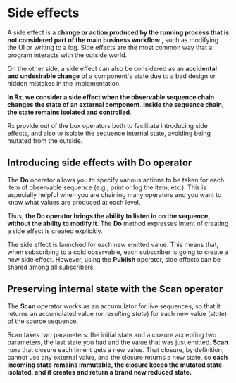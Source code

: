 # Side effects

A side effect is a **change or action produced by the running process that is not considered part of the main business workflow** , such as modifying the UI or writing to a log. Side effects are the most common way that a program interacts with the outside world.

On the other side, a side effect can also be considered as an **accidental and undesirable change** of a component&#39;s state due to a bad design or hidden mistakes in the implementation.

**In Rx, we consider a side effect when the observable sequence chain changes the state of an external component**. **Inside the sequence chain, the state remains isolated and controlled**.

Rx provide out of the box operators both to facilitate introducing side effects, and also to isolate the sequence internal state, avoiding being mutated from the outside.

## Introducing side effects with Do operator

The **Do** operator allows you to specify various actions to be taken for each item of observable sequence (e.g., print or log the item, etc.). This is especially helpful when you are chaining many operators and you want to know what values are produced at each level.

Thus, **the Do operator brings the ability to listen in on the sequence, without the ability to modify it**. The **Do** method expresses intent of creating a side effect is created explicitly.

The side effect is launched for each new emitted value. This means that, when subscribing to a cold observable, each subscriber is going to create a new side effect. However, using the **Publish** operator, side effects can be shared among all subscribers.

## Preserving internal state with the Scan operator

The **Scan** operator works as an accumulator for live sequences, so that it returns an accumulated value (or _resulting state_) for each new value (_state_) of the source sequence.

Scan takes two parameters: the initial state and a closure accepting two parameters, the last state you had and the value that was just emitted. **Scan** runs that closure each time it gets a new value. That closure, by definition, cannot use any external value, and the closure returns a new state, so **each incoming state remains immutable, the closure keeps the mutated state isolated, and it creates and return a brand new reduced state.**

